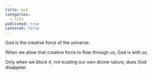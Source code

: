 ```yaml
---
title: God
categories:
  - life
published: true
centered: false
---
```


God is the creative force of the universe.

When we allow that creative force
to flow through us,
God is with us.

Only when we block it,
not trusting our own divine nature,
does God disappear.
